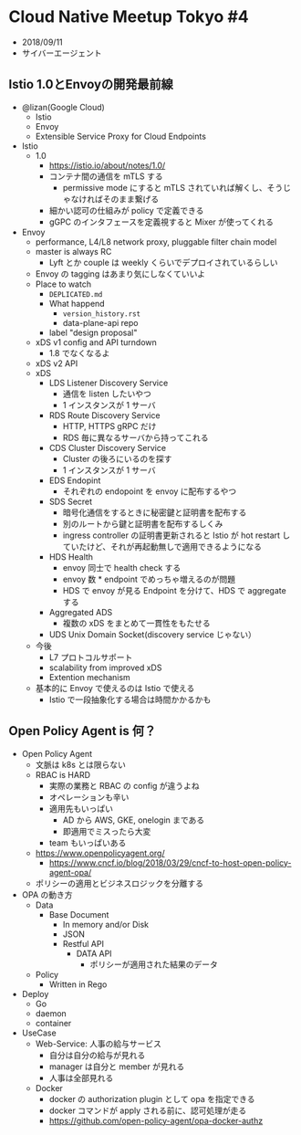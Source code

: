 Cloud Native Meetup Tokyo #4
===

- 2018/09/11
- サイバーエージェント



## Istio 1.0とEnvoyの開発最前線

- @lizan(Google Cloud)
    - Istio
    - Envoy
    - Extensible Service Proxy for Cloud Endpoints
- Istio
    - 1.0
        - https://istio.io/about/notes/1.0/
        - コンテナ間の通信を mTLS する
            - permissive mode にすると mTLS されていれば解くし、そうじゃなければそのまま繋げる
        - 細かい認可の仕組みが policy で定義できる
        - gGPC のインタフェースを定義視すると Mixer が使ってくれる
- Envoy
    - performance, L4/L8 network proxy, pluggable filter chain model
    - master is always RC
        - Lyft とか couple は weekly くらいでデプロイされているらしい
    - Envoy の tagging はあまり気にしなくていいよ
    - Place to watch
        - `DEPLICATED.md`
        - What happend
            - `version_history.rst`
            - data-plane-api repo
        - label "design proposal"
    - xDS v1 config and API turndown
        - 1.8 でなくなるよ
    - xDS v2 API
    - xDS
        - LDS Listener Discovery Service
            - 通信を listen したいやつ
            - 1 インスタンスが 1 サーバ
        - RDS Route Discovery Service
            - HTTP, HTTPS gRPC だけ
            - RDS 毎に異なるサーバから持ってこれる
        - CDS Cluster Discovery Service
            - Cluster の後ろにいるのを探す
            - 1 インスタンスが 1 サーバ
        - EDS Endopint
            - それぞれの endopoint を envoy に配布するやつ
        - SDS Secret
            - 暗号化通信をするときに秘密鍵と証明書を配布する
            - 別のルートから鍵と証明書を配布するしくみ
            - ingress controller の証明書更新されると Istio が hot restart していたけど、それが再起動無しで適用できるようになる
        - HDS Health
            - envoy 同士で health check する
            - envoy 数 * endpoint でめっちゃ増えるのが問題
            - HDS で envoy が見る Endpoint を分けて、HDS で aggregate する
        - Aggregated ADS
            - 複数の xDS をまとめて一貫性をもたせる
        - UDS Unix Domain Socket(discovery service じゃない）
    - 今後
        - L7 プロトコルサポート
        - scalability from improved xDS
        - Extention mechanism
    - 基本的に Envoy で使えるのは Istio で使える
        - Istio で一段抽象化する場合は時間かかるかも


## Open Policy Agent is 何？

- Open Policy Agent
    - 文脈は k8s とは限らない
    - RBAC is HARD
        - 実際の業務と RBAC の config が違うよね
        - オペレーションも辛い
        - 適用先もいっぱい
            - AD から AWS, GKE, onelogin まである
            - 即適用でミスったら大変
        - team もいっぱいある
    - https://www.openpolicyagent.org/
        - https://www.cncf.io/blog/2018/03/29/cncf-to-host-open-policy-agent-opa/
    - ポリシーの適用とビジネスロジックを分離する
- OPA の動き方
    - Data
        - Base Document
            - In memory and/or Disk
            - JSON
            - Restful API
                - DATA API
                    - ポリシーが適用された結果のデータ
    - Policy
        - Written in Rego
- Deploy
    - Go
    - daemon
    - container
- UseCase
    - Web-Service: 人事の給与サービス
        - 自分は自分の給与が見れる
        - manager は自分と member が見れる
        - 人事は全部見れる
    - Docker
        - docker の authorization plugin として opa を指定できる
        - docker コマンドが apply される前に、認可処理が走る
        - https://github.com/open-policy-agent/opa-docker-authz
